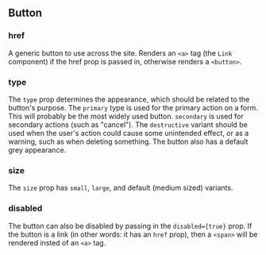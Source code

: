 ## Button

### href

A generic button to use across the site. Renders an `<a>` tag (the `Link` component) if the href prop is passed in, otherwise renders a `<button>`.

### type

The `type` prop determines the appearance, which should be related to the button's purpose. The `primary` type is used for the primary action on a form. This will probably be the most widely used button. `secondary` is used for secondary actions (such as "cancel"). The `destructive` variant should be used when the user's action could cause some unintended effect, or as a warning, such as when deleting something. The button also has a default grey appearance.

### size

The `size` prop has `small`, `large`, and default (medium sized) variants.

### disabled

The button can also be disabled by passing in the `disabled={true}` prop. If the button is a link (in other words: it has an `href` prop), then a `<span>` will be rendered insted of an `<a>` tag.
